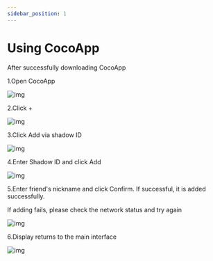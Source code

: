 ```yaml
---
sidebar_position: 1
---
```


# Using CocoApp

After successfully downloading CocoApp

1.Open CocoApp



![img](img/Using-CocoCat-app-1.png)



2.Click +



![img](img/Using-CocoCat-app-2.png)



3.Click Add via shadow ID



![img](img/Using-CocoCat-app-3.png)



4.Enter Shadow ID and click Add



![img](img/Using-CocoCat-app-4.png)



5.Enter friend's nickname and click Confirm. If successful, it is added successfully. 

If adding fails, please check the network status and try again



![img](img/Using-CocoCat-app-5.png)



6.Display returns to the main interface



![img](img/Using-CocoCat-app-6.png)


